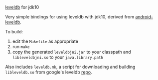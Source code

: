 [leveldb](http://leveldb.org/) for jdk10

Very simple bindings for using leveldb with jdk10, derived from [android-leveldb](https://github.com/litl/android-leveldb).

To build:
1. edit the <code>Makefile</code> as appropriate
2. run <code>make</code>
3. copy the generated <code>leveldbjni.jar</code> to your classpath and <code>libleveldbjni.so</code> to your <code>java.library.path</code>

Also includes <code>leveldb.mk</code>, a script for downloading and building <code>libleveldb.so</code> from google's leveldb [repo](https://github.com/google/leveldb).
